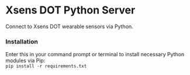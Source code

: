 # Xsens DOT Python Server

Connect to Xsens DOT wearable sensors via Python.

### Installation

Enter this in your command prompt or terminal to install necessary Python modules via Pip:  
`pip install -r requirements.txt`